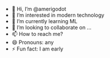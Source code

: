 - 👋 Hi, I’m @amerigodot
- 👀 I’m interested in modern technology
- 🌱 I’m currently learning ML
- 💞️ I’m looking to collaborate on ...
- 📫 How to reach me?
- 😄 Pronouns: any
- ⚡ Fun fact: I am early

<!---
amerigodot/amerigodot is a ✨ special ✨ repository because its `README.md` (this file) appears on your GitHub profile.
You can click the Preview link to take a look at your changes.
--->
